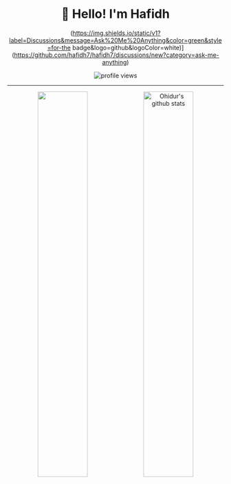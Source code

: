 <div align='center'>
  
  
  # 👋 Hello! I'm Hafidh  
  (https://img.shields.io/static/v1?label=Discussions&message=Ask%20Me%20Anything&color=green&style=for-the badge&logo=github&logoColor=white)](https://github.com/hafidh7/hafidh7/discussions/new?category=ask-me-anything)  
  
  <img src="https://gpvc.arturio.dev/hafidh7" alt="profile views"> 
  
</div>

---

<p align="center">
  <img width="48%"  align="center" src="https://github-readme-stats.vercel.app/api/top-langs/?username=hafidh7&theme=vue-dark&hide_langs_below=1&layout=compact" />
  <img width="48%"  align="center" src="https://github-readme-stats.vercel.app/api?username=hafidh7&show_icons=true&theme=vue-dark&line_height=31" alt="Ohidur's github stats"/>
</p>
